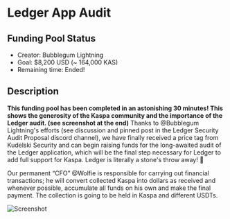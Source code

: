 # Ledger App Audit

## Funding Pool Status
<!---
Feel free to add/remove fields as you see fit.
--->
- Creator: Bubblegum Lightning
- Goal: $8,200 USD (~ 164,000 KAS)
- Remaining time: Ended!
## Description
**This funding pool has been completed in an astonishing 30 minutes! This shows the generosity of the Kaspa community and the importance of the Ledger audit. (see screenshot at the end)**
Thanks to @Bubblegum Lightning's efforts (see discussion and pinned post in the Ledger Security Audit Proposal discord channel), we have finally received a price tag from Kudelski Security and can begin raising funds for the long-awaited audit of the Ledger application, which will be the final step necessary for Ledger to add full support for Kaspa. Ledger is literally a stone's throw away! 🙂

Our permanent “CFO” @Wolfie is responsible for carrying out financial transactions; he will convert collected Kaspa into dollars as received and whenever possible, accumulate all funds on his own and make the final payment. The collection is going to be held in Kaspa and different USDTs.

![Screenshot](https://media.discordapp.net/attachments/1138764714747363369/1168818202965459014/image.png?ex=655325c7&is=6540b0c7&hm=777598776f7cc9c3a9582680a6ca1bea6fb8a22ad7fc2087702ae30012649989)
